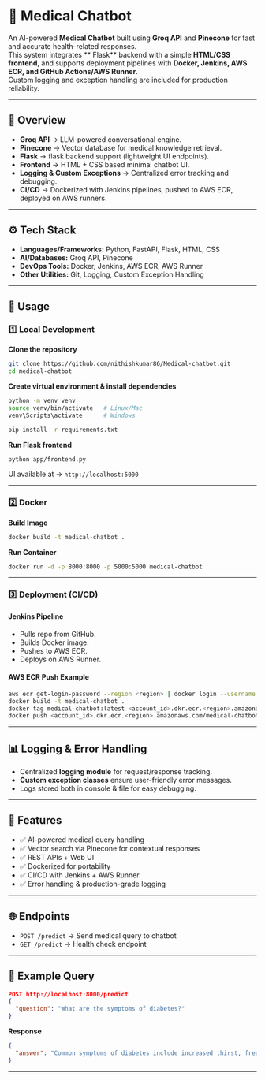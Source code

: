 # 🏥 Medical Chatbot  

An AI-powered **Medical Chatbot** built using **Groq API** and **Pinecone** for fast and accurate health-related responses.  
This system integrates ** Flask** backend with a simple **HTML/CSS frontend**, and supports deployment pipelines with **Docker, Jenkins, AWS ECR, and GitHub Actions/AWS Runner**.  
Custom logging and exception handling are included for production reliability.  

---

## 🔹 Overview  

- **Groq API** → LLM-powered conversational engine.  
- **Pinecone** → Vector database for medical knowledge retrieval.  
- **Flask** → flask backend support (lightweight UI endpoints).  
- **Frontend** → HTML + CSS based minimal chatbot UI.  
- **Logging & Custom Exceptions** → Centralized error tracking and debugging.  
- **CI/CD** → Dockerized with Jenkins pipelines, pushed to AWS ECR, deployed on AWS runners.  

---

## ⚙️ Tech Stack  

- **Languages/Frameworks:** Python, FastAPI, Flask, HTML, CSS  
- **AI/Databases:** Groq API, Pinecone  
- **DevOps Tools:** Docker, Jenkins, AWS ECR, AWS Runner  
- **Other Utilities:** Git, Logging, Custom Exception Handling  

---

## 🚀 Usage  

### 1️⃣ Local Development  

**Clone the repository**  
```bash
git clone https://github.com/nithishkumar86/Medical-chatbot.git
cd medical-chatbot
```

**Create virtual environment & install dependencies**  
```bash
python -m venv venv
source venv/bin/activate   # Linux/Mac
venv\Scripts\activate      # Windows

pip install -r requirements.txt
```


**Run Flask frontend**  
```bash
python app/frontend.py
```
UI available at → `http://localhost:5000`  

---

### 2️⃣ Docker  

**Build Image**  
```bash
docker build -t medical-chatbot .
```

**Run Container**  
```bash
docker run -d -p 8000:8000 -p 5000:5000 medical-chatbot
```  

---

### 3️⃣ Deployment (CI/CD)  

#### Jenkins Pipeline  
- Pulls repo from GitHub.  
- Builds Docker image.  
- Pushes to AWS ECR.  
- Deploys on AWS Runner.  

#### AWS ECR Push Example  
```bash
aws ecr get-login-password --region <region> | docker login --username AWS --password-stdin <account_id>.dkr.ecr.<region>.amazonaws.com
docker build -t medical-chatbot .
docker tag medical-chatbot:latest <account_id>.dkr.ecr.<region>.amazonaws.com/medical-chatbot:latest
docker push <account_id>.dkr.ecr.<region>.amazonaws.com/medical-chatbot:latest
```

---

## 📊 Logging & Error Handling  

- Centralized **logging module** for request/response tracking.  
- **Custom exception classes** ensure user-friendly error messages.  
- Logs stored both in console & file for easy debugging.  

---

## 📌 Features  

- ✅ AI-powered medical query handling  
- ✅ Vector search via Pinecone for contextual responses  
- ✅ REST APIs + Web UI  
- ✅ Dockerized for portability  
- ✅ CI/CD with Jenkins + AWS Runner  
- ✅ Error handling & production-grade logging  

---

## 🌐 Endpoints  

- `POST /predict` → Send medical query to chatbot  
- `GET /predict` → Health check endpoint  

---

## 📖 Example Query  

```json
POST http://localhost:8000/predict
{
  "question": "What are the symptoms of diabetes?"
}
```

**Response**  
```json
{
  "answer": "Common symptoms of diabetes include increased thirst, frequent urination, fatigue, and blurred vision."
}
```

---
